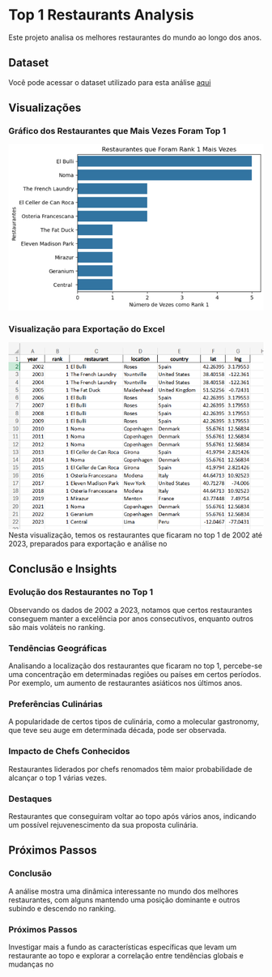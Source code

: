 # Top 1 Restaurants Analysis

Este projeto analisa os melhores restaurantes do mundo ao longo dos anos.

## Dataset
Você pode acessar o dataset utilizado para esta análise [aqui](https://www.kaggle.com/datasets/thomasfranois/worlds-best-restaurants)

## Visualizações

### Gráfico dos Restaurantes que Mais Vezes Foram Top 1
![Top 1 Restaurants](images/top1_restaurants.png)

### Visualização para Exportação do Excel
![Exportação do Excel](images/xlsx_image.png)
Nesta visualização, temos os restaurantes que ficaram no top 1 de 2002 até 2023, preparados para exportação e análise no 

## Conclusão e Insights

### Evolução dos Restaurantes no Top 1
Observando os dados de 2002 a 2023, notamos que certos restaurantes conseguem manter a excelência por anos consecutivos, enquanto outros são mais voláteis no ranking.

### Tendências Geográficas
Analisando a localização dos restaurantes que ficaram no top 1, percebe-se uma concentração em determinadas regiões ou países em certos períodos. Por exemplo, um aumento de restaurantes asiáticos nos últimos anos.

### Preferências Culinárias
A popularidade de certos tipos de culinária, como a molecular gastronomy, que teve seu auge em determinada década, pode ser observada.

### Impacto de Chefs Conhecidos
Restaurantes liderados por chefs renomados têm maior probabilidade de alcançar o top 1 várias vezes.

### Destaques
Restaurantes que conseguiram voltar ao topo após vários anos, indicando um possível rejuvenescimento da sua proposta culinária.

## Próximos Passos

### Conclusão
A análise mostra uma dinâmica interessante no mundo dos melhores restaurantes, com alguns mantendo uma posição dominante e outros subindo e descendo no ranking.

### Próximos Passos
Investigar mais a fundo as características específicas que levam um restaurante ao topo e explorar a correlação entre tendências globais e mudanças no 